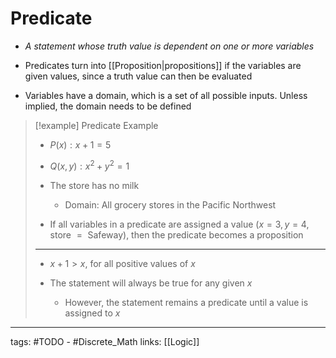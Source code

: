 # Predicate
- *A statement whose truth value is dependent on one or more variables*

- Predicates turn into [[Proposition|propositions]] if the variables are given values, since a truth value can then be evaluated

- Variables have a domain, which is a set of all possible inputs. Unless implied, the domain needs to be defined

>[!example] Predicate Example
> - $P(x) : x + 1 = 5$
>
> - $Q(x, y) : x^{2}+ y^{2}= 1$
> 
> - The store has no milk
> 	- Domain: All grocery stores in the Pacific Northwest
> 
> - If all variables in a predicate are assigned a value 
>   ($x = 3, y = 4, \text{store } = \text{ Safeway}$), then the predicate becomes a proposition
>
> ---
>
> - $x + 1 > x \text{, for all positive values of } x$ 
> 
> - The statement will always be true for any given $x$
> 	  - However, the statement remains a predicate until a value is assigned to $x$


---
tags: #TODO - #Discrete_Math 
links: [[Logic]]